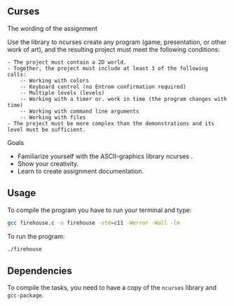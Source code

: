 ## Curses

The wording of the assignment

Use the library to ncurses create any program (game, presentation, or other work of art), and the resulting project must meet the following conditions:

    - The project must contain a 2D world.
    - Together, the project must include at least 3 of the following calls:
        -- Working with colors
        -- Keyboard control (no Entrom confirmation required)
        -- Multiple levels (levels)
        -- Working with a timer or. work in time (the program changes with time)
        -- Working with command line arguments
        -- Working with files
    - The project must be more complex than the demonstrations and its level must be sufficient.


Goals

   - Familiarize yourself with the ASCII-graphics library ncurses .
   - Show your creativity.
   - Learn to create assignment documentation.


## Usage

To compile the program you have to run your terminal and type:

  ```bash
  gcc firehouse.c -o firehouse -std=c11 -Werror -Wall -lm
  ```

To run the program:

  ```bash
  ./firehouse
  ```

## Dependencies

To compile the tasks, you need to have a copy of the `ncurses` library and `gcc-package`.